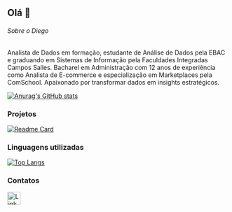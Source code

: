 ## Olá 👋


###### Sobre o Diego
Analista de Dados em formação, estudante de Análise de Dados pela EBAC e graduando em Sistemas de Informação pela Faculdades Integradas Campos Salles. Bacharel em Administração com 12 anos de experiência como Analista de E-commerce e especialização em Marketplaces pela ComSchool. Apaixonado por transformar dados em insights estratégicos.

[![Anurag's GitHub stats](https://github-readme-stats.vercel.app/api?username=diegodigo23&show_icons=true&theme=dark)](https://github.com/anuraghazra/github-readme-stats)

### Projetos

[![Readme Card](https://github-readme-stats.vercel.app/api/pin/?username=diegodigo23&repo=diegodigo23.github.io&theme=dark)](https://github.com/anuraghazra/github-readme-stats)

### Linguagens utilizadas

[![Top Langs](https://github-readme-stats.vercel.app/api/top-langs/?username=diegodigo23&layout=compact)](https://github.com/anuraghazra/github-readme-stats)

### Contatos

[<img src='https://img.shields.io/badge/LinkedIn-0077B5?style=for-the-badge&logo=linkedin&logoColor=white' alt='Linkedin' height='30'>](https://www.linkedin.com/in/diegopereira68/)
